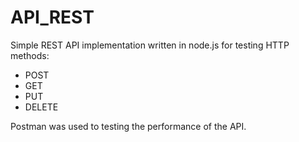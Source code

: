 # API_REST
Simple REST API implementation written in node.js for testing HTTP methods:

- POST
- GET
- PUT
- DELETE

Postman was used to testing the performance of the API.
